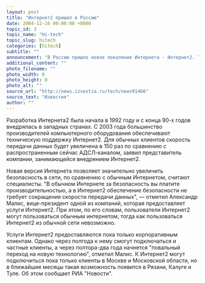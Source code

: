 ```yaml
---
layout: post
title: "Интернет2 пришел в Россию"
date: 2004-12-16 00:00:00 +0000
topic_id: 3
topic_name: "Hi-tech"
topic_slug: hitech
categories: [hitech]
subtitle: ""
announcement: "В Россию пришло новое поколение Интернета - Интернет2. Технологии Интернет2 существенно увеличивают скорость и объем передаваемых через сеть данных, а также расширяют возможности передачи радио- и телевизионного сигнала через сеть. Данные возможно перекачивать со скоростью 1 гигабит в секунду."
additional_content: ""
photo_filename: ""
photo_width: 0
photo_height: 0
photo_alt: ""
source_url: "http://news.izvestia.ru/tech/news91466"
source_text: "Известия"
author: ""
---
```

Разработка Интернета2 была начала в 1992 году и с конца 90-х годов внедрялась в западных странах. С 2003 года большинство производителей компьютерного оборудования обеспечивают техническую поддержку Интернет2. Для обычных клиентов скорость передачи данных будет увеличена в 150 раз по сравнению с распространенным сейчас АДСЛ-каналом, заявил представитель компании, занимающейся внедрением Интернет2.

Новая версия Интернета позволяет значительно увеличить безопасность в сети, по сравнению с обычным Интернетом, считают специалисты. "В обычном Интернете за безопасность вы платите производительностью, а в Интернет2 обеспечение безопасности не требует сокращения скорости передачи данных", &mdash; отметил Александр Малис, вице-президент одной из компаний, которая предоставляет услуги Интернет2. При этом, по его словам, пользователи Интернет2 могут пользоваться обычным интернетом, тогда как пользоваться Интернет2 из обычной сети невозможно.

Услуги Интернет2 предоставляются пока только корпоративным клиентам. Однако через полгода к нему смогут подключаться и частные клиенты, а через полтора-два года начнется "повальный переход на новую технологию", отметил Малис. К Интернет2 могут подключиться пока только клиенты в Москве и Московской области, но в ближайшие месяцы такая возможность появится в Рязани, Калуге и Туле. Об этом сообщает РИА "Новости".
